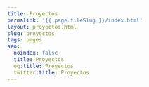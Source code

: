 ```yaml
---
title: Proyectos
permalink: '{{ page.fileSlug }}/index.html'
layout: proyectos.html
slug: proyectos
tags: pages
seo:
  noindex: false
  title: Proyectos
  og:title: Proyectos
  twitter:title: Proyectos
---
```



